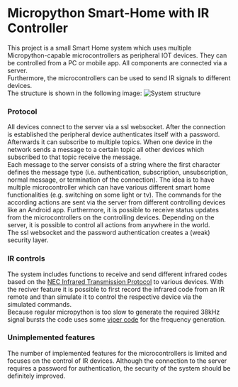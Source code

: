 # Micropython Smart-Home with IR Controller

This project is a small Smart Home system which uses multiple Micropython-capable microcontrollers as peripheral IOT devices. They can be controlled from a PC or mobile app. All components are connected via a server.  
Furthermore, the microcontrollers can be used to send IR signals to different devices.  
The structure is shown in the following image:
![System structure](Server/structure.png)

### Protocol
All devices connect to the server via a ssl websocket. After the connection is established the peripheral device authenticates itself with a password. Afterwards it can subscribe to multiple topics. When one device in the network sends a message to a certain topic all other devices which subscribed to that topic receive the message.  
Each message to the server consists of a string where the first character defines the message type (i.e. authentication, subscription, unsubscription, normal message, or termination of the connection).
The idea is to have multiple microcontroller which can have various different smart home functionalities (e.g. switching on some light or tv). The commands for the according actions are sent via the server from different controlling devices like an Android app. Furthermore, it is possible to receive status updates from the microcontrollers on the controlling devices. Depending on the server, it is possible to control all actions from anywhere in the world.  
The ssl websocket and the password authentication creates a (weak) security layer.

### IR controls
The system includes functions to receive and send different infrared codes based on the [NEC Infrared Transmission Protocol](https://techdocs.altium.com/display/FPGA/NEC+Infrared+Transmission+Protocol) to various devices. With the reciver feature it is possible to first record the infrared code from an IR remote and than simulate it to control the respective device via the simulated commands.  
Because regular micropython is too slow to generate the required 38kHz signal bursts the code uses some [viper code](http://docs.micropython.org/en/latest/reference/speed_python.html#the-viper-code-emitter) for the frequency generation.

### Unimplemented features
The number of implemented features for the microcontrollers is limited and focuses on the control of IR devices. Although the connection to the server requires a password for authentication, the security of the system should be definitely improved.
